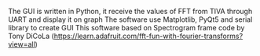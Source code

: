 The GUI is written in Python, it receive the values of FFT from TIVA through UART and display it on graph
The software use Matplotlib, PyQt5 and serial library to create GUI
This software based on Spectrogram frame code by Tony DiCoLa (https://learn.adafruit.com/fft-fun-with-fourier-transforms?view=all)
